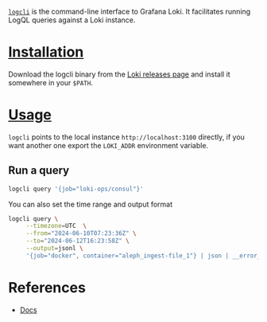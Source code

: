 [`logcli`](https://grafana.com/docs/loki/latest/query/logcli/) is the command-line interface to Grafana Loki. It facilitates running LogQL queries against a Loki instance.

# [Installation](https://grafana.com/docs/loki/latest/query/logcli/#installation)
Download the logcli binary from the [Loki releases page](https://github.com/grafana/loki/releases) and install it somewhere in your `$PATH`.

# [Usage](https://grafana.com/docs/loki/latest/query/logcli/#logcli-usage)
`logcli` points to the local instance `http://localhost:3100` directly, if you want another one export the `LOKI_ADDR` environment variable.

## Run a query
```bash
logcli query '{job="loki-ops/consul"}'
```

You can also set the time range and output format

```bash
logcli query \
     --timezone=UTC  \
     --from="2024-06-10T07:23:36Z" \
     --to="2024-06-12T16:23:58Z" \
     --output=jsonl \
     '{job="docker", container="aleph_ingest-file_1"} | json | __error__=`` | severity =~ `WARNING|ERROR` | message !~ `Queueing failed task for retry.*` | logger!=`ingestors.manager`'
```
# References
- [Docs](https://grafana.com/docs/loki/latest/query/logcli/)

